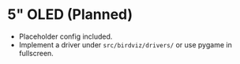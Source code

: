 # 5" OLED (Planned)

- Placeholder config included.
- Implement a driver under `src/birdviz/drivers/` or use pygame in fullscreen.
